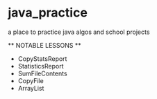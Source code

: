 # java_practice
a place to practice java algos and school projects

** NOTABLE LESSONS **
- CopyStatsReport
- StatisticsReport 
- SumFileContents
- CopyFile
- ArrayList

